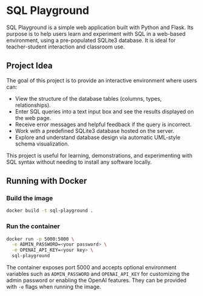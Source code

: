 # SQL Playground

SQL Playground is a simple web application built with Python and Flask. Its purpose is to help users learn and experiment with SQL in a web-based environment, using a pre-populated SQLite3 database. It is ideal for teacher-student interaction and classroom use.
## Project Idea

The goal of this project is to provide an interactive environment where users can:

* View the structure of the database tables (columns, types, relationships).
* Enter SQL queries into a text input box and see the results displayed on the web page.
* Receive error messages and helpful feedback if the query is incorrect.
* Work with a predefined SQLite3 database hosted on the server.
* Explore and understand database design via automatic UML-style schema visualization.

This project is useful for learning, demonstrations, and experimenting with SQL syntax without needing to install any software locally.

## Running with Docker

### Build the image

```bash
docker build -t sql-playground .
```

### Run the container


```bash
docker run -p 5000:5000 \
  -e ADMIN_PASSWORD=<your password> \
  -e OPENAI_API_KEY=<your key> \
  sql-playground
```

The container exposes port 5000 and accepts optional environment variables such as `ADMIN_PASSWORD` and `OPENAI_API_KEY` for customizing the admin password or enabling the OpenAI features. They can be provided with `-e` flags when running the image.

